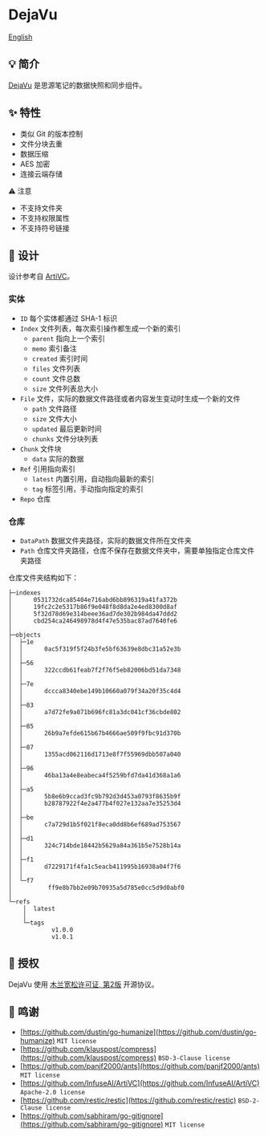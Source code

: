 # DejaVu

[English](README.md)

## 💡 简介

[DejaVu](https://github.com/siyuan-note/dejavu) 是思源笔记的数据快照和同步组件。

## ✨ 特性

* 类似 Git 的版本控制
* 文件分块去重
* 数据压缩
* AES 加密
* 连接云端存储

⚠️ 注意

* 不支持文件夹
* 不支持权限属性
* 不支持符号链接

## 🎨 设计

设计参考自 [ArtiVC](https://github.com/InfuseAI/ArtiVC)。

### 实体

* `ID` 每个实体都通过 SHA-1 标识
* `Index` 文件列表，每次索引操作都生成一个新的索引
    * `parent` 指向上一个索引
    * `memo` 索引备注
    * `created` 索引时间
    * `files` 文件列表
    * `count` 文件总数
    * `size` 文件列表总大小
* `File` 文件，实际的数据文件路径或者内容发生变动时生成一个新的文件
    * `path` 文件路径
    * `size` 文件大小
    * `updated` 最后更新时间
    * `chunks` 文件分块列表
* `Chunk` 文件块
    * `data` 实际的数据
* `Ref` 引用指向索引
    * `latest` 内置引用，自动指向最新的索引
    * `tag` 标签引用，手动指向指定的索引
* `Repo` 仓库

### 仓库

* `DataPath` 数据文件夹路径，实际的数据文件所在文件夹
* `Path` 仓库文件夹路径，仓库不保存在数据文件夹中，需要单独指定仓库文件夹路径

仓库文件夹结构如下：

```text
├─indexes
│      0531732dca85404e716abd6bb896319a41fa372b
│      19fc2c2e5317b86f9e048f8d8da2e4ed8300d8af
│      5f32d78d69e314beee36ad7de302b984da47ddd2
│      cbd254ca246498978d4f47e535bac87ad7640fe6
│
├─objects
│  ├─1e
│  │      0ac5f319f5f24b3fe5bf63639e8dbc31a52e3b
│  │
│  ├─56
│  │      322ccdb61feab7f2f76f5eb82006bd51da7348
│  │
│  ├─7e
│  │      dccca8340ebe149b10660a079f34a20f35c4d4
│  │
│  ├─83
│  │      a7d72fe9a071b696fc81a3dc041cf36cbde802
│  │
│  ├─85
│  │      26b9a7efde615b67b4666ae509f9fbc91d370b
│  │
│  ├─87
│  │      1355acd062116d1713e8f7f55969dbb507a040
│  │
│  ├─96
│  │      46ba13a4e8eabeca4f5259bfd7da41d368a1a6
│  │
│  ├─a5
│  │      5b8e6b9ccad3fc9b792d3d453a0793f8635b9f
│  │      b28787922f4e2a477b4f027e132aa7e35253d4
│  │
│  ├─be
│  │      c7a729d1b5f021f8eca0dd8b6ef689ad753567
│  │
│  ├─d1
│  │      324c714bde18442b5629a84a361b5e7528b14a
│  │
│  ├─f1
│  │      d7229171f4fa1c5eacb411995b16938a04f7f6
│  │
│  └─f7
│          ff9e8b7bb2e09b70935a5d785e0cc5d9d0abf0
│
└─refs
    │  latest
    │
    └─tags
            v1.0.0
            v1.0.1
```

## 📄 授权

DejaVu 使用 [木兰宽松许可证, 第2版](http://license.coscl.org.cn/MulanPSL2) 开源协议。

## 🙏 鸣谢

* [https://github.com/dustin/go-humanize](https://github.com/dustin/go-humanize) `MIT license`
* [https://github.com/klauspost/compress](https://github.com/klauspost/compress) `BSD-3-Clause license`
* [https://github.com/panjf2000/ants](https://github.com/panjf2000/ants) `MIT license`
* [https://github.com/InfuseAI/ArtiVC](https://github.com/InfuseAI/ArtiVC) `Apache-2.0 license`
* [https://github.com/restic/restic](https://github.com/restic/restic) `BSD-2-Clause license`
* [https://github.com/sabhiram/go-gitignore](https://github.com/sabhiram/go-gitignore) `MIT license`
